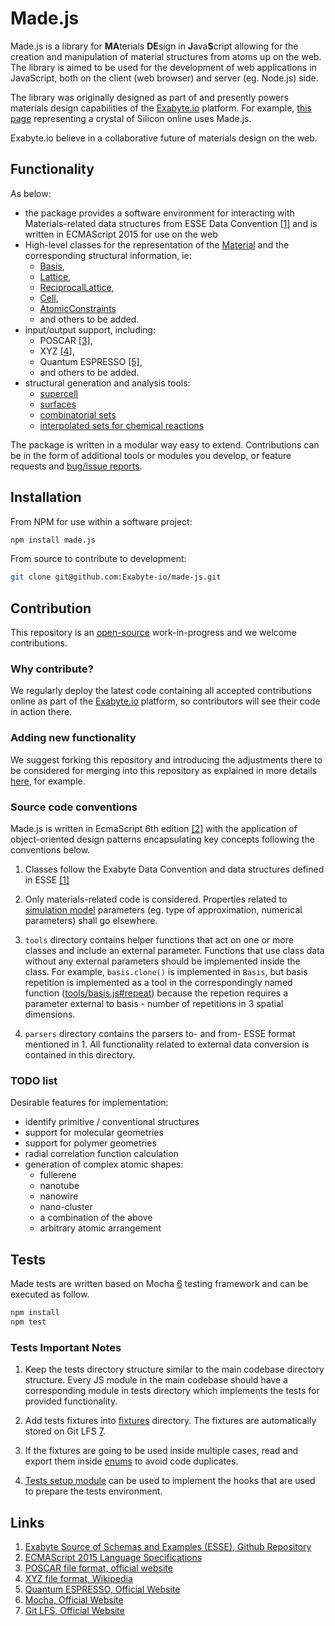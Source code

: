 # Made.js

Made.js is a library for **MA**terials **DE**sign in **J**ava**S**cript allowing for the creation and manipulation of material structures from atoms up on the web. The library is aimed to be used for the development of web applications in JavaScript, both on the client (web browser) and server (eg. Node.js) side.

The library was originally designed as part of and presently powers materials design capabilities of the [Exabyte.io](https://exabyte.io) platform. For example, [this page](https://platform.exabyte.io/demo/materials/n3HSzCmyoctgJFGGE) representing a crystal of Silicon online uses Made.js.

Exabyte.io believe in a collaborative future of materials design on the web.

## Functionality

As below:

- the package provides a software environment for interacting with Materials-related data structures from ESSE Data Convention [[1]](#links) and is written in ECMAScript 2015 for use on the web
- High-level classes for the representation of the [Material](src/material.js) and the corresponding structural information, ie:
    - [Basis](src/basis/basis.js), 
    - [Lattice](src/lattice/lattice.js), 
    - [ReciprocalLattice](src/lattice/reciprocal/lattice_reciprocal.js), 
    - [Cell](src/cell/cell.js), 
    - [AtomicConstraints](src/constraints/constraints.js) 
    - and others to be added.
- input/output support, including:
    - POSCAR [[3]](#links), 
    - XYZ [[4]](#links),
    - Quantum ESPRESSO [[5]](#links),
    - and others to be added.
- structural generation and analysis tools:
    - [supercell](src/tools/supercell.js)
    - [surfaces](src/tools/surface.js)
    - [combinatorial sets](src/parsers/xyz_combinatorial_basis.js)
    - [interpolated sets for chemical reactions](src/tools/basis.js)

The package is written in a modular way easy to extend. Contributions can be in the form of additional tools or modules you develop, or feature requests and [bug/issue reports](https://help.github.com/articles/creating-an-issue/).

## Installation

From NPM for use within a software project:

```bash
npm install made.js

```

From source to contribute to development:

```bash
git clone git@github.com:Exabyte-io/made-js.git
```

## Contribution

This repository is an [open-source](LICENSE.md) work-in-progress and we welcome contributions.

### Why contribute?

We regularly deploy the latest code containing all accepted contributions online as part of the [Exabyte.io](https://exabyte.io) platform, so contributors will see their code in action there.

### Adding new functionality

We suggest forking this repository and introducing the adjustments there to be considered for merging into this repository as explained in more details [here](https://gist.github.com/Chaser324/ce0505fbed06b947d962), for example.

### Source code conventions

Made.js is written in EcmaScript 6th edition [[2]](#links) with the application of object-oriented design patterns encapsulating key concepts following the conventions below.

1. Classes follow the Exabyte Data Convention and data structures defined in ESSE [[1]](#links)

2. Only materials-related code is considered. Properties related to [simulation model](https://docs.exabyte.io/models/overview/) parameters (eg. type of approximation, numerical parameters) shall go elsewhere.

3. `tools` directory contains helper functions that act on one or more classes and include an external parameter. Functions that use class data without any external parameters should be implemented inside the class. For example, `basis.clone()` is implemented in `Basis`, but basis repetition is implemented as a tool in the correspondingly named function ([tools/basis.js#repeat](src/tools/basis.js)) because the repetion requires a parameter external to basis - number of repetitions in 3 spatial dimensions.

4. `parsers` directory contains the parsers to- and from- ESSE format mentioned in 1. All functionality related to external data conversion is contained in this directory. 


### TODO list

Desirable features for implementation:

- identify primitive / conventional structures
- support for molecular geometries
- support for polymer geometries
- radial correlation function calculation
- generation of complex atomic shapes:
    - fullerene
    - nanotube
    - nanowire
    - nano-cluster
    - a combination of the above
    - arbitrary atomic arrangement

## Tests

Made tests are written based on Mocha [6](#links) testing framework and can be executed as follow.

```bash
npm install
npm test
```

### Tests Important Notes

1. Keep the tests directory structure similar to the main codebase directory structure. Every JS module in the main codebase should have a corresponding module in tests directory which implements the tests for provided functionality.

2. Add tests fixtures into [fixtures](./tests/fixtures) directory. The fixtures are automatically stored on Git LFS [7](#links).

3. If the fixtures are going to be used inside multiple cases, read and export them inside [enums](./tests/enums.js) to avoid code duplicates.

4. [Tests setup module](./tests/setup.js) can be used to implement the hooks that are used to prepare the tests environment.

## Links

1. [Exabyte Source of Schemas and Examples (ESSE), Github Repository](https://github.com/exabyte-io/exabyte-esse)
2. [ECMAScript 2015 Language Specifications](https://www.ecma-international.org/ecma-262/6.0/)
3. [POSCAR file format, official website](https://cms.mpi.univie.ac.at/vasp/guide/node59.html)
4. [XYZ file format, Wikipedia](https://en.wikipedia.org/wiki/XYZ_file_format)
5. [Quantum ESPRESSO, Official Website](https://www.quantum-espresso.org/)
6. [Mocha, Official Website](https://mochajs.org/)
7. [Git LFS, Official Website](https://git-lfs.github.com/)
